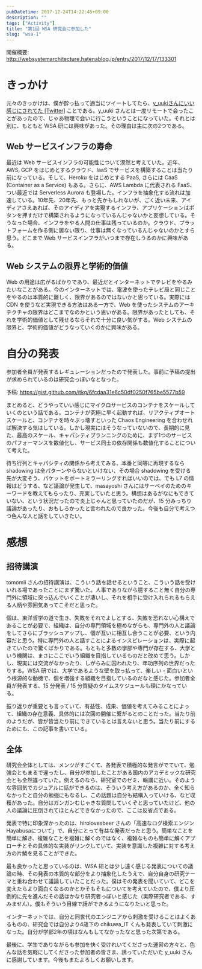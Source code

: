 ```yaml
---
pubDatetime: 2017-12-24T14:22:45+09:00
description: ""
tags: ["Activity"]
title: "第1回 WSA 研究会に参加した"
slug: "wsa-1"
---
```


開催概要: http://websystemarchitecture.hatenablog.jp/entry/2017/12/17/133301
 
# きっかけ
元々のきっかけは、僕が酔っ払って適当にツイートしてたら、[y_uukiさんにいい感じにされてた [Twitter]](https://twitter.com/itkq/status/927518985431609344) ことである。y_uuki さんとは一度リモートで会ったことがあったので、じゃあ物理で会いに行こうということになっていた。それとは別に、もともと WSA 研には興味があった。その理由は主に次の2つである。

<!--more-->

## Web サービスインフラの寿命
最近は Web サービスインフラの可能性について漠然と考えていた。近年、AWS, GCP をはじめとするクラウド、IaaS でサービスを構築することは当たり前になっている。そして、Heroku をはじめとする PaaS, さらには CaaS (Container as a Service) もある。さらに、AWS Lambda に代表される FaaS、つい最近では Serverless Aurora も登場した。インフラを抽象化する流れは加速している。10年先、20年先、もっと先かもしれないが、ごく近い未来、アイディアさえあれば、そのアイディアを実現するインフラ、アプリケーションはボタンを押すだけで構築されるようになっているんじゃないかと妄想している。そうなった場合、インフラをやる人間の仕事は残っているのか。クラウド、プラットフォームを作る側に居ない限り、仕事は無くなっているんじゃないのかとすら思う。どこまで Web サービスインフラがいつまで存在しうるのかに興味がある。

## Web システムの限界と学術的価値
Web の用途は広がるばかりであり、最近だとインターネットでテレビをやるみたいなことがある。今のインターネットでは、電波を使ったテレビ局と同じことをやるのは本質的に難しく、限界があるのではないかと思っている。実際には CDN を使うなど実現できる方法はある一方で、Web を使ったシステムのアーキテクチャの限界はどこまでなのかという思いがある。限界があったとしても、それを学術的価値として残せるならそれで十分に良い気がする。Web システムの限界と、学術的価値がどうなっていくのかに興味がある。

# 自分の発表
参加者全員が発表するレギュレーションだったので発表した。事前に予稿の提出が求められているのは研究会っぽいなとなった。

予稿: https://gist.github.com/itkq/6fcdaa31e6c50df0250f765be5577b59

<script async class="speakerdeck-embed" data-id="a01a08ef102a43988ff3d237c989dd97" data-ratio="1.33333333333333" src="//speakerdeck.com/assets/embed.js"></script>

まとめると、どうやっていい感じにマイクロサービスのコンテナをスケールしていくのという話である。コンテナが究極に早く起動すれば、リアクティブオートスケールと、コンテナを時々ぶっ壊すといった Chaos Engineering を合わせれば解決する気はしている。しかし現実にはそうなっていないので、長期的に見た、最高のスケール、キャパシティプランニングのために、まず1つのサービスのパフォーマンスを数値化し、サービス同士の依存関係も数値化することについて考えた。

待ち行列とキャパシティの関係から考えてみる、本番と同等に再現するなら shadowing は全パターンやらないといけない、その場合 shadowing を受ける先が大変そう、パケットをポートミラーリングすればいいのでは、でも L7 の情報はどうする、など議論が発生して、masayoshi さんにはサーベイのためのキーワードを教えてもらったり、充実していたと思う。構想はあるがなにもできていない、という状況だったので炎上じゃんと思っていたのだが、15 分みっちり議論があったり、おもしろかったと言われたので良かった。今後も自分で考えつつ色んな人と話をしていきたい。

# 感想

## 招待講演
tomomii さんの招待講演は、こういう話を話せるということ、こういう話を受けいれる場であったことにまず驚いた。人事でありながら臆すること無く自分の専門外に領域に突っ込んでいくことが凄いし、それを相手に受け入れられるもらえる人柄や雰囲気あってこそだと思った。

個は、東洋哲学の道で生き、失敗をそれでよしとする、失敗を恐れない心構えであることが必要で、組織は、自分の専門領域を極めながらも、専門外の人と議論をしてさらにブラッシュアップし、個が互いに相互し合うことが必要、という内容だと思う。特に専門外の人と話すことによるインスピレーションは、実際に起きていたので驚くばかりである。もともと多数の学部や専門が存在する、大学という機関は、まさにここでいう組織を目指しているものだと改めて思う。しかし、現実には交流がなかったり、しがらみに囚われたり、年功序列の世界だったりする。WSA 研では、大学であるような壁を取っ払って、楽しい・面白いという根源的な動機で、個を増強する組織を目指しているのだなと感じた。参加者全員が発表する、15 分発表 / 15 分質疑のタイムスケジュールも理にかなっている。

振り返りが重要とも言っていて、有益性、成果、価値を考えてみることによって、組織の存在意義、具体的には次回の開催に繋がるとのことだった。当たり前のようだが、皆が皆当たり前にできているとは言えないと思う。当たり前にするためにも、この記事を書いている。

## 全体
研究会全体としては、メンツがすごくて、各発表で積極的な発言がでていて、勉強会ともまるで違ったし、自分が参加したことがある国内のアカデミックな研究会とも全然違っていた。例えるのなら、研究室でのゼミ、輪講に近い。そのような雰囲気でカジュアルに話ができるのは、そういう考え方があるのか、全く知らなかったと自分の勉強にもなるし、この話題は自分も結構入っていける、など収穫があった。自分はガンガンむじゃきな質問していくぞと思っていたけど、他の人の議論に圧倒されてほとんどできなかったので、ここは反省点である。

発表で特に印象深かったのは、hirolovesbeer さんの「高速なログ検索エンジンHayabusaについて」で、自分にとって有益な発表だったと思う。簡単なことを簡単に解き、複雑なことを複雑に解くのではなく、複雑なものも簡単に解くアプローチとその具体的な実装がリンクしていて、実装を意識した複雑に対する考え方の片鱗を見ることができた。

最も良かったと思っているのは、WSA 研とは少し遠く感じる発表についての議論の時、その発表の本質的な部分をより抽象化したうえで、自分自身の研究テーマと重ね合わせて議論していたことだった。僕はその発表を聞いていて、どこを変えたらより面白くなるのかとかそもそもについてを考えていたので、僕より圧倒的に先を進んだその話はかなり研究者っぽいと感じた（実際研究者である、すみません）。僕もそういう目線で話ができるようになりたいと思った。

インターネットでは、自分と同世代のエンジニアから刺激を受けることはよくあるものの、研究会では自分より4歳下の chikuwa_IT くんも発表していて刺激になった。自分が学部2年の頃はなんもしてなかったなと思った次第である。

最後に、学生でありながらも参加を快く受けれいてくださった運営の方々と、色んな話を気軽にしてくださった参加者の皆さま、誘っていただいた y_uuki さんに感謝しています。今後もまたよろしくお願いします。



